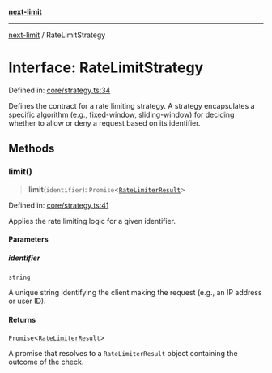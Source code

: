 [**next-limit**](../README.md)

***

[next-limit](../README.md) / RateLimitStrategy

# Interface: RateLimitStrategy

Defined in: [core/strategy.ts:34](https://github.com/saoudi-h/next-limit/blob/657cd4412856737cdc75b96e50f263c52d81c8f9/src/core/strategy.ts#L34)

Defines the contract for a rate limiting strategy.
A strategy encapsulates a specific algorithm (e.g., fixed-window, sliding-window)
for deciding whether to allow or deny a request based on its identifier.

## Methods

### limit()

> **limit**(`identifier`): `Promise`\<[`RateLimiterResult`](RateLimiterResult.md)\>

Defined in: [core/strategy.ts:41](https://github.com/saoudi-h/next-limit/blob/657cd4412856737cdc75b96e50f263c52d81c8f9/src/core/strategy.ts#L41)

Applies the rate limiting logic for a given identifier.

#### Parameters

##### identifier

`string`

A unique string identifying the client making the request (e.g., an IP address or user ID).

#### Returns

`Promise`\<[`RateLimiterResult`](RateLimiterResult.md)\>

A promise that resolves to a `RateLimiterResult` object containing the outcome of the check.
